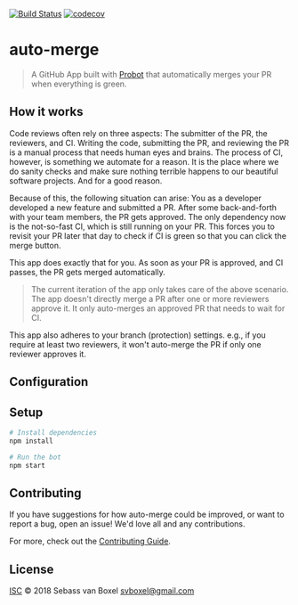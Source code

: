 [![Build Status](https://travis-ci.com/SvanBoxel/auto-merge.svg?branch=master)](https://travis-ci.com/SvanBoxel/auto-merge)
[![codecov](https://codecov.io/gh/SvanBoxel/auto-merge/branch/master/graph/badge.svg)](https://codecov.io/gh/SvanBoxel/auto-merge)

# auto-merge

> A GitHub App built with [Probot](https://probot.github.io) that automatically merges your PR when everything is green.

## How it works
Code reviews often rely on three aspects: The submitter of the PR, the reviewers, and CI. Writing the code, submitting the PR, and reviewing the PR is a manual process that needs human eyes and brains. The process of CI, however, is something we automate for a reason. It is the place where we do sanity checks and make sure nothing terrible happens to our beautiful software projects. And for a good reason.  

Because of this, the following situation can arise: You as a developer developed a new feature and submitted a PR. After some back-and-forth with your team members, the PR gets approved. The only dependency now is the not-so-fast CI, which is still running on your PR. This forces you to revisit your PR later that day to check if CI is green so that you can click the merge button. 

This app does exactly that for you. As soon as your PR is approved, and CI passes, the PR gets merged automatically.

> The current iteration of the app only takes care of the above scenario. The app doesn't directly merge a PR after one or more reviewers approve it. It only auto-merges an approved PR that needs to wait for CI. 

This app also adheres to your branch (protection) settings. e.g., if you require at least two reviewers, it won't auto-merge the PR if only one reviewer approves it.

## Configuration

## Setup

```sh
# Install dependencies
npm install

# Run the bot
npm start
```

## Contributing

If you have suggestions for how auto-merge could be improved, or want to report a bug, open an issue! We'd love all and any contributions.

For more, check out the [Contributing Guide](CONTRIBUTING.md).

## License

[ISC](LICENSE) © 2018 Sebass van Boxel <svboxel@gmail.com>
